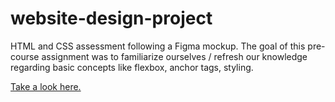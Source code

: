 # website-design-project
HTML and CSS assessment following a Figma mockup. The goal of this pre-course assignment was to familiarize ourselves / refresh our knowledge regarding basic concepts like flexbox, anchor tags, styling. 

[Take a look here.](https://lillapulay.github.io/website-design-project/)

